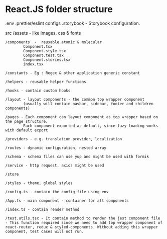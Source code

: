 

# React.JS folder structure

.env
.prettier/eslint configs
.storybook - Storybook configuration.

src
    /assets - like images, css & fonts
    
    /components  -  reusable atomic & molecular 
            Component.tsx
            Component.style.tsx
            Component.test.tsx
            Component.stories.tsx
            index.tsx
            
    /constants - Eg : Regex & other application generic constant
    
    /helpers - reusable helper functions
    
    /hooks - contain custom hooks
    
    /layout - layout components - the common top wrapper component 
            (usually will contain navbar, sidebar, footer and children components)
            
    /pages - Each component can layout component as top wrapper based on the page structure. 
            Each component exported as default, since lazy loading works with default export
            
    /providers - e.g. translation provider, localization
    
    /routes - dynamic configuration, nested array
    
    /schema - schema files can use yup and might be used with formik
    
    /service - http request, axios might be used
    
    /store
    
    /styles - theme, global styles
    
    /config.ts - contain the config file using env
    
    /App.ts - main component - container for all components
    
    /index.ts - contain render method
    
    /test.utils.tsx - It contain method to render the jest component file  - This function required since we need to add top wrapper component of react-router, redux & styled-components. Without adding this wrapper component, test cases will not run.
